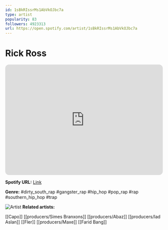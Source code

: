 ```yaml
---
id: 1sBkRIssrMs1AbVkOJbc7a
type: artist
popularity: 83
followers: 4923313
url: https://open.spotify.com/artist/1sBkRIssrMs1AbVkOJbc7a
---
```

# Rick Ross

<iframe style="border-radius:12px" src="https://open.spotify.com/embed/artist/1sBkRIssrMs1AbVkOJbc7a" width="100%" height="352" frameBorder="0" allowfullscreen="" allow="autoplay; clipboard-write; encrypted-media; fullscreen; picture-in-picture" loading="lazy"></iframe>

**Spotify URL:** [Link](https://open.spotify.com/artist/1sBkRIssrMs1AbVkOJbc7a)

**Genre:**  #dirty_south_rap #gangster_rap #hip_hop #pop_rap #rap #southern_hip_hop #trap

![Artist](https://i.scdn.co/image/ab6761610000e5eb8196a8109c28a8b8aca28fae)
**Related artists:**

[[Capo]]
[[producers/Simes Branxons]]
[[producers/Abaz]]
[[producers/Iad Aslan]]
[[Fler]]
[[producers/Maxe]]
[[Farid Bang]]
